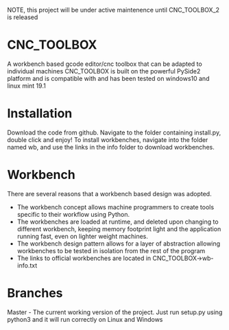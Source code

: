 NOTE, this project will be under active maintenence until CNC_TOOLBOX_2 is released

# CNC_TOOLBOX
 A workbench based gcode editor/cnc toolbox that can be adapted to individual machines
 CNC_TOOLBOX is built on the powerful PySide2 platform and is compatible with and has been 
 tested on windows10 and linux mint 19.1
 
# Installation
 Download the code from github. Navigate to the folder containing install.py, double click and enjoy!
 To install workbenches, navigate into the folder named wb, and use the links in the info folder to download
 workbenches.

# Workbench
 There are several reasons that a workbench based design was adopted.
  - The workbench concept allows machine programmers to create tools specific to their workflow using Python.
  - The workbenches are loaded at runtime, and deleted upon changing to different workbench, keeping memory footprint light and 
    the application running fast, even on lighter weight machines.
  - The workbench design pattern allows for a layer of abstraction allowing workbenches to be tested in isolation from the 
    rest of the program
  - The links to official workbenches are located in CNC_TOOLBOX->wb-info.txt 

# Branches
 Master - The current working version of the project. Just run setup.py using python3 and it will run correctly on Linux and  Windows
